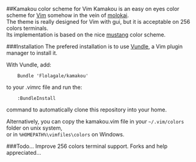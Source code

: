 ##Kamakou color scheme for Vim
Kamakou is an easy on eyes color scheme for [Vim] somehow in the vein of [molokai].<br>
The theme is really designed for Vim with gui, but it is acceptable on 256 colors terminals.<br>
Its implementation is based on the nice [mustang] color scheme.

###Installation
The prefered installation is to use [Vundle], a Vim plugin manager to install it.

With Vundle, add:

```VimL
    Bundle 'Flolagale/kamakou'
```

to your .vimrc file and run the:

```
    :BundleInstall
```

command to automatically clone this repository into your home.

Alternatively, you can copy the kamakou.vim file in your ```~/.vim/colors``` folder on unix system,<br>
or in ```%HOMEPATH%\vimfiles\colors``` on Windows.

###Todo...
Improve 256 colors terminal support. Forks and help appreciated...

[Vim]:http://vim.org
[Vundle]:http://github.com/gmarik/vundle
[molokai]:http://github.com/tomasr/molokai
[mustang]:http://hcalves.deviantart.com/art/Mustang-Vim-Colorscheme-98974484

